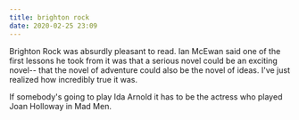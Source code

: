 ```yaml
---
title: brighton rock
date: 2020-02-25 23:09
---
```


Brighton Rock was absurdly pleasant to read. Ian McEwan said one of the first lessons he took from it was that a serious novel could be an exciting novel-- that the novel of adventure could also be the novel of ideas. I've just realized how incredibly true it was. 

If somebody's going to play Ida Arnold it has to be the actress who played Joan Holloway in Mad Men.

